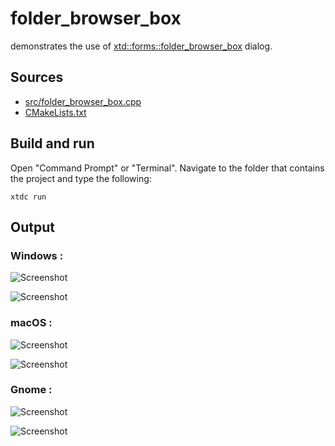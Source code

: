 # folder_browser_box

demonstrates the use of [xtd::forms::folder_browser_box](https://gammasoft71.github.io/xtd/reference_guides/latest/classxtd_1_1forms_1_1folder__browser__box.html) dialog.

## Sources

* [src/folder_browser_box.cpp](src/folder_browser_box.cpp)
* [CMakeLists.txt](CMakeLists.txt)

## Build and run

Open "Command Prompt" or "Terminal". Navigate to the folder that contains the project and type the following:

```shell
xtdc run
```

## Output

### Windows :

![Screenshot](../../../../docs/pictures/examples/folder_browser_box_w.png)

![Screenshot](../../../../docs/pictures/examples/folder_browser_box_wd.png)

### macOS :

![Screenshot](../../../../docs/pictures/examples/folder_browser_box_m.png)

![Screenshot](../../../../docs/pictures/examples/folder_browser_box_md.png)

### Gnome :

![Screenshot](../../../../docs/pictures/examples/folder_browser_box_g.png)

![Screenshot](../../../../docs/pictures/examples/folder_browser_box_gd.png)
